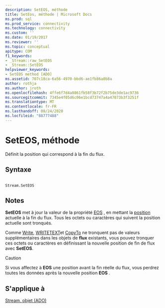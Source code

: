 ```yaml
---
description: SetEOS, méthode
title: SetEos, méthode | Microsoft Docs
ms.prod: sql
ms.prod_service: connectivity
ms.technology: connectivity
ms.custom: ''
ms.date: 01/19/2017
ms.reviewer: ''
ms.topic: conceptual
apitype: COM
f1_keywords:
- _Stream::raw_SetEOS
- _Stream::SetEOS
helpviewer_keywords:
- SetEOS method [ADO]
ms.assetid: 707c18ca-6a56-4970-bbd6-ae1fb86a0b8a
author: rothja
ms.author: jroth
ms.openlocfilehash: 4ffe6f7d4a8861fb58f3b72f2b75de3de1ac9736
ms.sourcegitcommit: 7345e4f05d6c06e1bcd73747a4a47873b3f3251f
ms.translationtype: MT
ms.contentlocale: fr-FR
ms.lasthandoff: 08/24/2020
ms.locfileid: "88777488"
---
```

# <a name="seteos-method"></a>SetEOS, méthode
Définit la position qui correspond à la fin du flux.  
  
## <a name="syntax"></a>Syntaxe  
  
```  
  
Stream.SetEOS  
```  
  
## <a name="remarks"></a>Notes  
 **SetEOS** met à jour la valeur de la propriété [EOS](./eos-property.md) , en mettant la [position](./position-property-ado.md) actuelle à la fin du flux. Tous les octets ou caractères qui suivent la position actuelle sont tronqués.  
  
 Comme [Write](./write-method.md), [WRITETEXT](./writetext-method.md)et [CopyTo](./copyto-method-ado.md) ne tronquent pas de valeurs supplémentaires dans les objets de **flux** existants, vous pouvez tronquer ces octets ou caractères en définissant la nouvelle position de fin de flux avec **SetEOS**.  
  
> [!CAUTION]
>  Si vous affectez à **EOS** une position avant la fin réelle du flux, vous perdrez toutes les données après la nouvelle position **EOS** .  
  
## <a name="applies-to"></a>S'applique à  
 [Stream, objet (ADO)](./stream-object-ado.md)